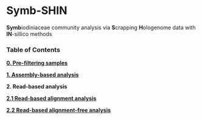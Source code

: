 # Symb-SHIN
**Symb**iodiniaceae community analysis via **S**crapping **H**ologenome data with **IN**-sillico methods

### Table of Contents

**[0. Pre-filtering samples](0_sampleinfo_preprocess.md)**

**[1. Assembly-based analysis](1_Assembly-based.md)**

**2. Read-based analysis**

**[ 2.1 Read-based alignment analysis](2_Read-based_alignment.md)**

**[ 2.2 Read-based alignment-free analysis](3_Read-based_alignment-free.md)**


